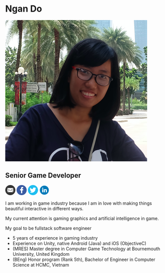 # Ngan Do 
![Me](avatar_official.png)
## Senior Game Developer 
[![Email](email.png)](mailto:dttngan91@gmail.com)
[![Facebook](facebookIcon.png)](https://www.facebook.com/ngan.tuyet.3)
[![Twitter](twitterIcon.png)](https://twitter.com/ngando_foxy)
[![Linkedin](linkedin.png)](https://www.linkedin.com/in/ngân-đỗ-thị-tuyết-9381a235)

I am working in game industry because I am in love with making things beautiful interactive in different ways. 

My current attention is gaming graphics and artificial intelligence in game. 

My goal to be fullstack software engineer  
* 5 years of experience in gaming industry
* Experience on Unity, native Android (Java) and iOS (ObjectiveC)
* (MRES) Master degree in Computer Game Technology at Bournemouth University, United Kingdom 
* (BEng) Honor program (Rank 5th), Bachelor of Engineer in Computer Science at HCMC, Vietnam 






